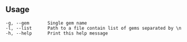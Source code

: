 ## Usage

    -g, --gem       Single gem name
    -l, --list      Path to a file contain list of gems separated by \n
    -h, --help      Print this help message